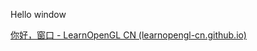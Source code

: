 Hello window


[你好，窗口 - LearnOpenGL CN (learnopengl-cn.github.io)](https://learnopengl-cn.github.io/01%20Getting%20started/03%20Hello%20Window/)
